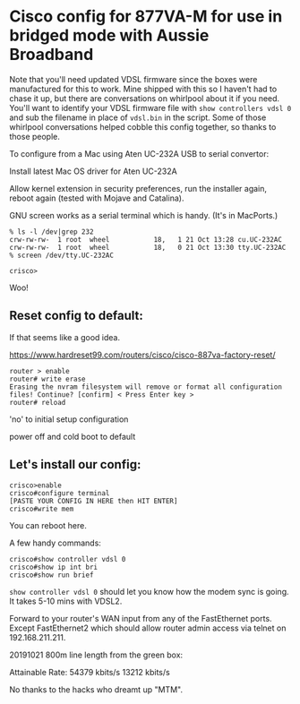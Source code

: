 Cisco config for 877VA-M for use in bridged mode with Aussie Broadband
======================================================================

Note that you'll need updated VDSL firmware since the boxes were manufactured for this to work.  Mine shipped with this so I haven't had to chase it up, but there are conversations on whirlpool about it if you need.  You'll want to identify your VDSL firmware file with `show controllers vdsl 0` and sub the filename in place of `vdsl.bin` in the script.  Some of those whirlpool conversations helped cobble this config together, so thanks to those people.

To configure from a Mac using Aten UC-232A USB to serial convertor:

Install latest Mac OS driver for Aten UC-232A

Allow kernel extension in security preferences, run the installer again, reboot again (tested with Mojave and Catalina).  

GNU screen works as a serial terminal which is handy.  (It's in MacPorts.)

```
% ls -l /dev|grep 232
crw-rw-rw-  1 root  wheel           18,   1 21 Oct 13:28 cu.UC-232AC
crw-rw-rw-  1 root  wheel           18,   0 21 Oct 13:30 tty.UC-232AC
% screen /dev/tty.UC-232AC

crisco>
```

Woo!

Reset config to default:
------------------------

If that seems like a good idea.

https://www.hardreset99.com/routers/cisco/cisco-887va-factory-reset/

```
router > enable
router# write erase
Erasing the nvram filesystem will remove or format all configuration files! Continue? [confirm] < Press Enter key >
router# reload
```

'no' to initial setup configuration

power off and cold boot to default


Let's install our config:
-------------------------

```
crisco>enable
crisco#configure terminal
[PASTE YOUR CONFIG IN HERE then HIT ENTER]
crisco#write mem
```

You can reboot here.

A few handy commands:

```
crisco#show controller vdsl 0
crisco#show ip int bri
crisco#show run brief
```

`show controller vdsl 0` should let you know how the modem sync is going.  It takes 5-10 mins with VDSL2.

Forward to your router's WAN input from any of the FastEthernet ports.  Except FastEthernet2 which should allow router admin access via telnet on 192.168.211.211.

20191021 800m line length from the green box:

Attainable Rate:        54379 kbits/s            13212 kbits/s

No thanks to the hacks who dreamt up "MTM".
